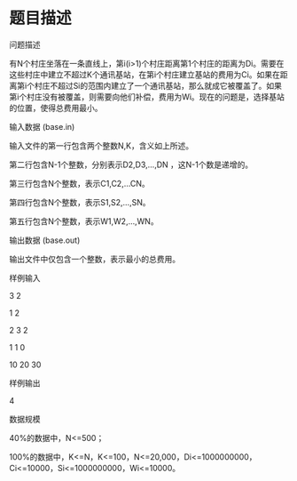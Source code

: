 # 题目描述


<p>
问题描述
</p>
<p>
有N个村庄坐落在一条直线上，第i(i&gt;1)个村庄距离第1个村庄的距离为Di。需要在这些村庄中建立不超过K个通讯基站，在第i个村庄建立基站的费用为Ci。如果在距离第i个村庄不超过Si的范围内建立了一个通讯基站，那么就成它被覆盖了。如果第i个村庄没有被覆盖，则需要向他们补偿，费用为Wi。现在的问题是，选择基站的位置，使得总费用最小。
</p>
<p>
输入数据 (base.in)
</p>
<p>
输入文件的第一行包含两个整数N,K，含义如上所述。
</p>
<p>
第二行包含N-1个整数，分别表示D2,D3,…,DN ，这N-1个数是递增的。
</p>
<p>
第三行包含N个整数，表示C1,C2,…CN。
</p>
<p>
第四行包含N个整数，表示S1,S2,…,SN。
</p>
<p>
第五行包含N个整数，表示W1,W2,…,WN。
</p>
<p>
输出数据 (base.out)
</p>
<p>
输出文件中仅包含一个整数，表示最小的总费用。
</p>
<p>
样例输入
</p>
<p>
3 2
</p>
<p>
1 2
</p>
<p>
2 3 2
</p>
<p>
1 1 0
</p>
<p>
10 20 30
</p>
<p>
样例输出
</p>
<p>
4
</p>
<p>
数据规模
</p>
<p>
40%的数据中，N&lt;=500；
</p>
<p>
100%的数据中，K&lt;=N，K&lt;=100，N&lt;=20,000，Di&lt;=1000000000，Ci&lt;=10000，Si&lt;=1000000000，Wi&lt;=10000。
</p>
